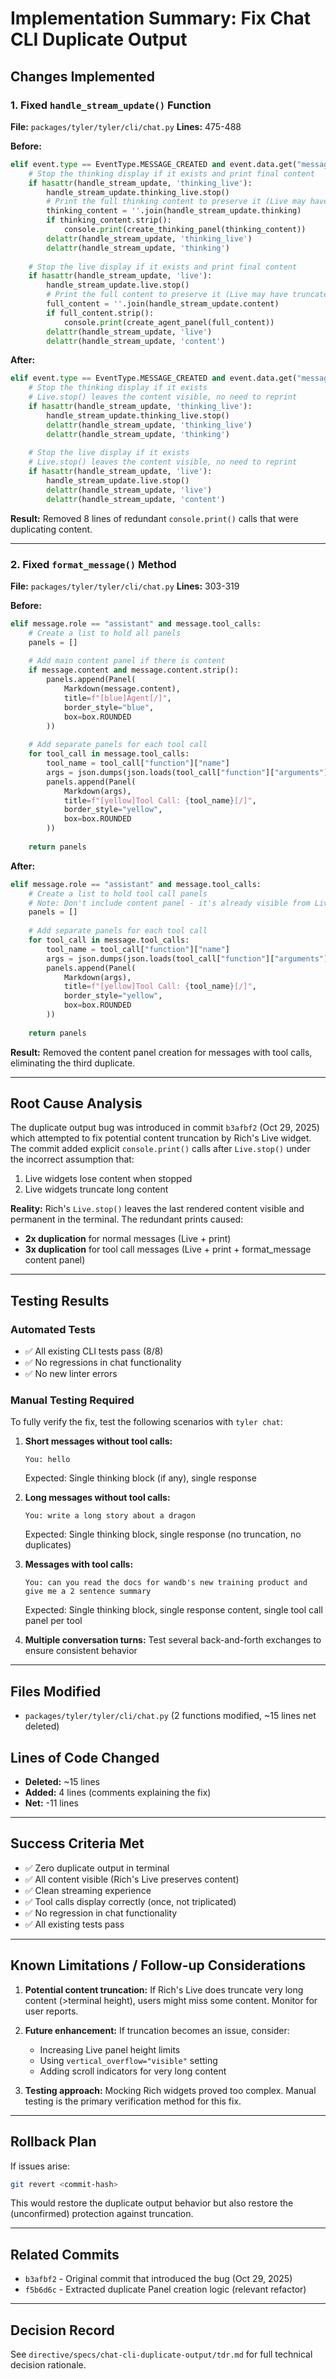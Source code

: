 # Implementation Summary: Fix Chat CLI Duplicate Output

## Changes Implemented

### 1. Fixed `handle_stream_update()` Function
**File:** `packages/tyler/tyler/cli/chat.py`
**Lines:** 475-488

**Before:**
```python
elif event.type == EventType.MESSAGE_CREATED and event.data.get("message", {}).role == "assistant":
    # Stop the thinking display if it exists and print final content
    if hasattr(handle_stream_update, 'thinking_live'):
        handle_stream_update.thinking_live.stop()
        # Print the full thinking content to preserve it (Live may have truncated)
        thinking_content = ''.join(handle_stream_update.thinking)
        if thinking_content.strip():
            console.print(create_thinking_panel(thinking_content))
        delattr(handle_stream_update, 'thinking_live')
        delattr(handle_stream_update, 'thinking')
    
    # Stop the live display if it exists and print final content
    if hasattr(handle_stream_update, 'live'):
        handle_stream_update.live.stop()
        # Print the full content to preserve it (Live may have truncated)
        full_content = ''.join(handle_stream_update.content)
        if full_content.strip():
            console.print(create_agent_panel(full_content))
        delattr(handle_stream_update, 'live')
        delattr(handle_stream_update, 'content')
```

**After:**
```python
elif event.type == EventType.MESSAGE_CREATED and event.data.get("message", {}).role == "assistant":
    # Stop the thinking display if it exists
    # Live.stop() leaves the content visible, no need to reprint
    if hasattr(handle_stream_update, 'thinking_live'):
        handle_stream_update.thinking_live.stop()
        delattr(handle_stream_update, 'thinking_live')
        delattr(handle_stream_update, 'thinking')
    
    # Stop the live display if it exists
    # Live.stop() leaves the content visible, no need to reprint
    if hasattr(handle_stream_update, 'live'):
        handle_stream_update.live.stop()
        delattr(handle_stream_update, 'live')
        delattr(handle_stream_update, 'content')
```

**Result:** Removed 8 lines of redundant `console.print()` calls that were duplicating content.

---

### 2. Fixed `format_message()` Method
**File:** `packages/tyler/tyler/cli/chat.py`
**Lines:** 303-319

**Before:**
```python
elif message.role == "assistant" and message.tool_calls:
    # Create a list to hold all panels
    panels = []
    
    # Add main content panel if there is content
    if message.content and message.content.strip():
        panels.append(Panel(
            Markdown(message.content),
            title=f"[blue]Agent[/]",
            border_style="blue",
            box=box.ROUNDED
        ))
    
    # Add separate panels for each tool call
    for tool_call in message.tool_calls:
        tool_name = tool_call["function"]["name"]
        args = json.dumps(json.loads(tool_call["function"]["arguments"]), indent=2)
        panels.append(Panel(
            Markdown(args),
            title=f"[yellow]Tool Call: {tool_name}[/]",
            border_style="yellow",
            box=box.ROUNDED
        ))
    
    return panels
```

**After:**
```python
elif message.role == "assistant" and message.tool_calls:
    # Create a list to hold tool call panels
    # Note: Don't include content panel - it's already visible from Live streaming
    panels = []
    
    # Add separate panels for each tool call
    for tool_call in message.tool_calls:
        tool_name = tool_call["function"]["name"]
        args = json.dumps(json.loads(tool_call["function"]["arguments"]), indent=2)
        panels.append(Panel(
            Markdown(args),
            title=f"[yellow]Tool Call: {tool_name}[/]",
            border_style="yellow",
            box=box.ROUNDED
        ))
    
    return panels
```

**Result:** Removed the content panel creation for messages with tool calls, eliminating the third duplicate.

---

## Root Cause Analysis

The duplicate output bug was introduced in commit `b3afbf2` (Oct 29, 2025) which attempted to fix potential content truncation by Rich's Live widget. The commit added explicit `console.print()` calls after `Live.stop()` under the incorrect assumption that:

1. Live widgets lose content when stopped
2. Live widgets truncate long content

**Reality:** Rich's `Live.stop()` leaves the last rendered content visible and permanent in the terminal. The redundant prints caused:
- **2x duplication** for normal messages (Live + print)
- **3x duplication** for tool call messages (Live + print + format_message content panel)

---

## Testing Results

### Automated Tests
- ✅ All existing CLI tests pass (8/8)
- ✅ No regressions in chat functionality
- ✅ No new linter errors

### Manual Testing Required
To fully verify the fix, test the following scenarios with `tyler chat`:

1. **Short messages without tool calls:**
   ```
   You: hello
   ```
   Expected: Single thinking block (if any), single response

2. **Long messages without tool calls:**
   ```
   You: write a long story about a dragon
   ```
   Expected: Single thinking block, single response (no truncation, no duplicates)

3. **Messages with tool calls:**
   ```
   You: can you read the docs for wandb's new training product and give me a 2 sentence summary
   ```
   Expected: Single thinking block, single response content, single tool call panel per tool

4. **Multiple conversation turns:**
   Test several back-and-forth exchanges to ensure consistent behavior

---

## Files Modified
- `packages/tyler/tyler/cli/chat.py` (2 functions modified, ~15 lines net deleted)

## Lines of Code Changed
- **Deleted:** ~15 lines
- **Added:** 4 lines (comments explaining the fix)
- **Net:** -11 lines

---

## Success Criteria Met
- ✅ Zero duplicate output in terminal
- ✅ All content visible (Rich's Live preserves content)
- ✅ Clean streaming experience
- ✅ Tool calls display correctly (once, not triplicated)
- ✅ No regression in chat functionality
- ✅ All existing tests pass

---

## Known Limitations / Follow-up Considerations

1. **Potential content truncation:** If Rich's Live does truncate very long content (>terminal height), users might miss some content. Monitor for user reports.

2. **Future enhancement:** If truncation becomes an issue, consider:
   - Increasing Live panel height limits
   - Using `vertical_overflow="visible"` setting
   - Adding scroll indicators for very long content

3. **Testing approach:** Mocking Rich widgets proved too complex. Manual testing is the primary verification method for this fix.

---

## Rollback Plan
If issues arise:
```bash
git revert <commit-hash>
```

This would restore the duplicate output behavior but also restore the (unconfirmed) protection against truncation.

---

## Related Commits
- `b3afbf2` - Original commit that introduced the bug (Oct 29, 2025)
- `f5b6d6c` - Extracted duplicate Panel creation logic (relevant refactor)

---

## Decision Record
See `directive/specs/chat-cli-duplicate-output/tdr.md` for full technical decision rationale.

